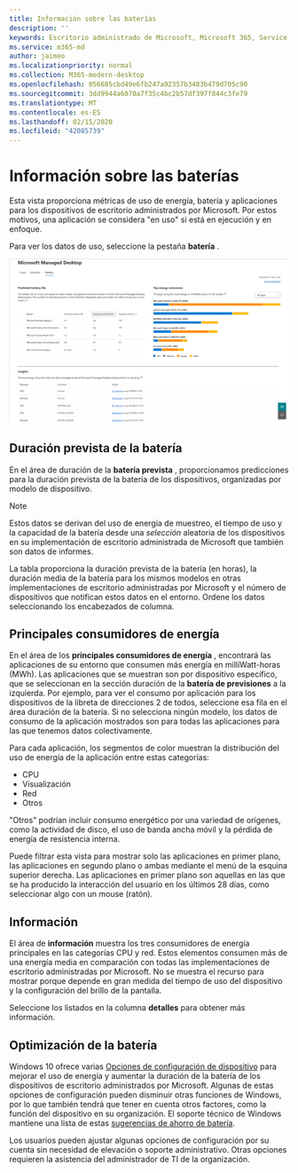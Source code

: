 ```yaml
---
title: Información sobre las baterías
description: ''
keywords: Escritorio administrado de Microsoft, Microsoft 365, Service, Documentation
ms.service: m365-md
author: jaimeo
ms.localizationpriority: normal
ms.collection: M365-modern-desktop
ms.openlocfilehash: 056685cbd49e6fb247a92357b3483b479d705c90
ms.sourcegitcommit: 3dd9944a6070a7f35c4bc2b57df397f844c3fe79
ms.translationtype: MT
ms.contentlocale: es-ES
ms.lasthandoff: 02/15/2020
ms.locfileid: "42085739"
---
```

# <a name="battery-insights"></a>Información sobre las baterías
Esta vista proporciona métricas de uso de energía, batería y aplicaciones para los dispositivos de escritorio administrados por Microsoft. Por estos motivos, una aplicación se considera "en uso" si está en ejecución y en enfoque.

Para ver los datos de uso, seleccione la pestaña **batería** .

![Panel batería: duración prevista de la batería por modelo de dispositivo en la parte superior izquierda y los principales consumidores de energía (por aplicación) en la parte superior derecha y en la tabla información en la parte inferior. Vínculo de documentación en la esquina superior derecha.](../../media/insights_battery.png)

## <a name="predicted-battery-life"></a>Duración prevista de la batería

En el área de duración de la **batería prevista** , proporcionamos predicciones para la duración prevista de la batería de los dispositivos, organizadas por modelo de dispositivo.

> [!NOTE]
> Estos datos se derivan del uso de energía de muestreo, el tiempo de uso y la capacidad de la batería desde una <em>selección</em> aleatoria de los dispositivos en su implementación de escritorio administrada de Microsoft que también son datos de informes.

La tabla proporciona la duración prevista de la batería (en horas), la duración media de la batería para los mismos modelos en otras implementaciones de escritorio administradas por Microsoft y el número de dispositivos que notifican estos datos en el entorno. Ordene los datos seleccionando los encabezados de columna.



## <a name="top-energy-consumers"></a>Principales consumidores de energía

En el área de los **principales consumidores de energía** , encontrará las aplicaciones de su entorno que consumen más energía en milliWatt-horas (MWh). Las aplicaciones que se muestran son por dispositivo específico, que se seleccionan en la sección duración de la **batería de previsiones** a la izquierda. Por ejemplo, para ver el consumo por aplicación para los dispositivos de la libreta de direcciones 2 de todos, seleccione esa fila en el área duración de la batería. Si no selecciona ningún modelo, los datos de consumo de la aplicación mostrados son para todas las aplicaciones para las que tenemos datos colectivamente.

 Para cada aplicación, los segmentos de color muestran la distribución del uso de energía de la aplicación entre estas categorías:

- CPU
- Visualización
- Red
- Otros

"Otros" podrían incluir consumo energético por una variedad de orígenes, como la actividad de disco, el uso de banda ancha móvil y la pérdida de energía de resistencia interna. 

Puede filtrar esta vista para mostrar solo las aplicaciones en primer plano, las aplicaciones en segundo plano o ambas mediante el menú de la esquina superior derecha. Las aplicaciones en primer plano son aquellas en las que se ha producido la interacción del usuario en los últimos 28 días, como seleccionar algo con un mouse (ratón).

## <a name="insights"></a>Información

El área de **información** muestra los tres consumidores de energía principales en las categorías CPU y red. Estos elementos consumen más de una energía media en comparación con todas las implementaciones de escritorio administradas por Microsoft. No se muestra el recurso para mostrar porque depende en gran medida del tiempo de uso del dispositivo y la configuración del brillo de la pantalla. 

Seleccione los listados en la columna **detalles** para obtener más información.

## <a name="battery-optimization"></a>Optimización de la batería

Windows 10 ofrece varias [Opciones de configuración de dispositivo](https://support.microsoft.com/help/20443/windows-10-battery-saving-tips) para mejorar el uso de energía y aumentar la duración de la batería de los dispositivos de escritorio administrados por Microsoft. Algunas de estas opciones de configuración pueden disminuir otras funciones de Windows, por lo que también tendrá que tener en cuenta otros factores, como la función del dispositivo en su organización. El soporte técnico de Windows mantiene una lista de estas [sugerencias de ahorro de batería](https://support.microsoft.com/help/20443/windows-10-battery-saving-tips).

Los usuarios pueden ajustar algunas opciones de configuración por su cuenta sin necesidad de elevación o soporte administrativo. Otras opciones requieren la asistencia del administrador de TI de la organización.
